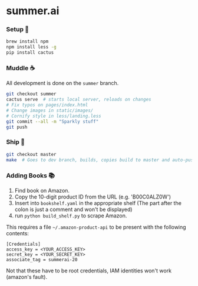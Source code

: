 # summer.ai

### Setup :hatching_chick: 
 
```bash
brew install npm
npm install less -g
pip install cactus
```

### Muddle :coffee: 

All development is done on the `summer` branch. 

```bash
git checkout summer
cactus serve  # starts local server, reloads on changes
# Fix typos on pages/index.html
# Change images in static/images/
# Cornify style in less/landing.less
git commit --all -m "Sparkly stuff" 
git push
```

###  Ship :rocket:

```bash
git checkout master
make  # Goes to dev branch, builds, copies build to master and auto-pushes
```

###  Adding Books :books:

1. Find book on Amazon.
2. Copy the 10-digit product ID from the URL (e.g. 'B00C0ALZ0W')
3. Insert into `bookshelf.yaml` in the appropriate shelf (The part after the colon is just a comment and won't be displayed)
4. run `python build_shelf.py` to scrape Amazon.

This requires a file `~/.amazon-product-api` to be present with the following contents:

```
[Credentials]
access_key = <YOUR_ACCESS_KEY>
secret_key = <YOUR_SECRET_KEY>
associate_tag = summerai-20
```

Not that these have to be root credentials, IAM identities won't work (amazon's fault).
